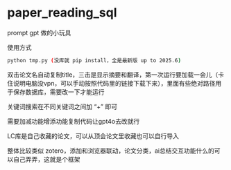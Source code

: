 # paper_reading_sql

prompt gpt 做的小玩具

使用方式
```bash
python tmp.py (没库就 pip install，全是最新版 up to 2025.6)
```

双击论文名自动复制title，三击是显示摘要和翻译，第一次运行要加载一会儿（卡住说明电脑没vpn，可以手动按照代码里的链接下载下来），里面有些绝对路径用于保存数据库，需要改一下才能运行

关键词搜索在不同关键词之间加 “+” 即可

需要加减功能增添功能复制代码让gpt4o去改就行

LC库是自己收藏的论文，可以从顶会论文里收藏也可以自行导入

整体比较类似 zotero，添加和浏览器联动，论文分类，ai总结交互功能什么的可以自己弄弄，这就是个框架
